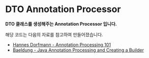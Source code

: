 # DTO Annotation Processor
**DTO 클래스를 생성해주는 Annotation Processor 입니다.**

해당 코드는 다음의 자료를 참고하여 만들어졌습니다.
- [Hannes Dorfmann - Annotation Processing 101](http://hannesdorfmann.com/annotation-processing/annotationprocessing101/)
- [Baeldung - Java Annotation Processing and Creating a Builder](https://www.baeldung.com/java-annotation-processing-builder)